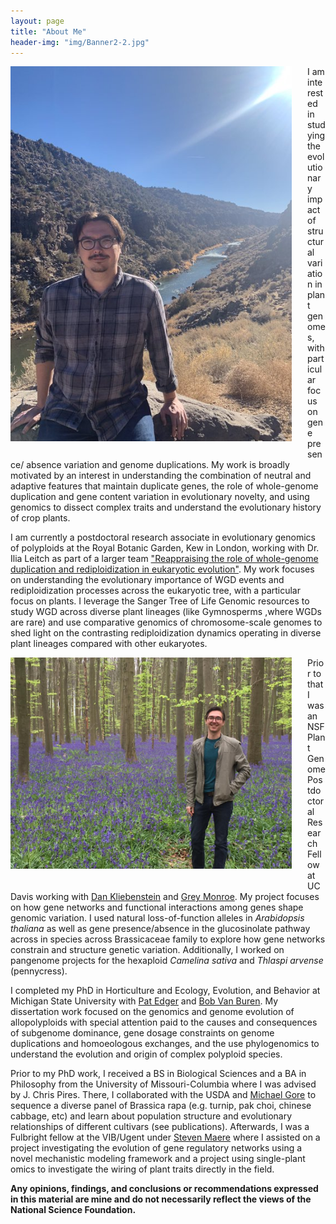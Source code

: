 ```yaml
---
layout: page
title: "About Me"
header-img: "img/Banner2-2.jpg"
---
```


<div style="float: left; padding-right: 25px; padding-bottom: 25px">
	<a href="http://kevinabird.github.io/img/0MNpaewh.jpg"><img src="/img/0MNpaewh.jpg" width="450" alt="Kevin Bird" onclick="_gaq.push(['_trackEvent', 'IMGs', 'Image', 'Ironman']);" /></a>
</div>



I am interested in studying the evolutionary impact of structural variation in plant genomes, with particular focus on gene presence/ absence variation and genome duplications. My work is broadly motivated by an interest in understanding the combination of neutral and adaptive features that maintain duplicate genes, the role of whole-genome duplication and gene content variation in evolutionary novelty, and using genomics to dissect complex traits and understand the evolutionary history of crop plants.

I am currently a postdoctoral research associate in evolutionary genomics of polyploids at the Royal Botanic Garden, Kew in London, working with Dr. Ilia Leitch as part of a larger team ["Reappraising the role of whole-genome duplication and rediploidization in eukaryotic evolution"](https://www.rediploidisation.org/). My work focuses on understanding the evolutionary importance of WGD events and rediploidization processes across the eukaryotic tree, with a particular focus on plants. I leverage the Sanger Tree of Life Genomic resources to study WGD across diverse plant lineages (like Gymnosperms ,where WGDs are rare) and use comparative genomics of chromosome-scale genomes to shed light on the contrasting rediploidization dynamics operating in diverse plant lineages
compared with other eukaryotes.  

<div style="float: left; padding-right: 25px; padding-bottom: 25px">
	<a href="http://kevinabird.github.io/img/AboutMe_pic.jpg"><img src="/img/AboutMe_pic.jpg" width="450" alt="Kevin Bird" onclick="_gaq.push(['_trackEvent', 'IMGs', 'Image', 'Ironman']);" /></a>
</div>

Prior to that I was an NSF Plant Genome Postdoctoral Research Fellow at UC Davis working with [Dan Kliebenstein](https://psfaculty.plantsciences.ucdavis.edu/kliebenstein/) and [Grey Monroe](https://www.monroelab.org/). My project focuses on how gene networks and functional interactions among genes shape genomic variation. I used natural loss-of-function alleles in *Arabidopsis thaliana* as well as gene presence/absence in the glucosinolate pathway across in species across Brassicaceae family to explore how gene networks constrain and structure genetic variation. Additionally, I worked on pangenome projects for the hexaploid *Camelina sativa* and *Thlaspi arvense* (pennycress).

I completed my PhD in Horticulture and Ecology, Evolution, and Behavior at Michigan State University with [Pat Edger](https://www.polyploidy.msu.edu) and [Bob Van Buren](https://www.vanburenlab.org/). My dissertation work focused on the genomics and genome evolution of allopolyploids with special attention paid to the causes and consequences of subgenome dominance, gene dosage constraints on genome duplications and homoeologous exchanges, and the use phylogenomics to understand the evolution and origin of complex polyploid species.

Prior to my PhD work, I received a BS in Biological Sciences and a BA in Philosophy from the University of Missouri-Columbia where I was advised by J. Chris Pires. There, I collaborated with the USDA and [Michael Gore](https://blogs.cornell.edu/gorelab/) to sequence a diverse panel of Brassica rapa (e.g. turnip, pak choi, chinese cabbage, etc) and learn about population structure and evolutionary relationships of different cultivars (see publications). Afterwards, I was a Fulbright fellow at the VIB/Ugent under [Steven Maere](https://www.psb.ugent.be/esb/ESB/Home.html) where I assisted on a project investigating the evolution of gene regulatory networks using a novel mechanistic modeling framework and a project using single-plant omics to investigate the wiring of plant traits directly in the field.


**Any opinions, findings, and conclusions or recommendations expressed in this material are mine and do not necessarily reflect the views of the National Science Foundation.**
